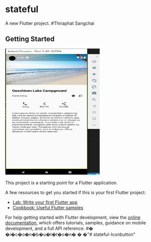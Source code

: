 # stateful

A new Flutter project.
#Thiraphat Sangchai

## Getting Started

<img src="images/screen.png" width="300" height="400">

This project is a starting point for a Flutter application.

A few resources to get you started if this is your first Flutter project:

- [Lab: Write your first Flutter app](https://docs.flutter.dev/get-started/codelab)
- [Cookbook: Useful Flutter samples](https://docs.flutter.dev/cookbook)

For help getting started with Flutter development, view the
[online documentation](https://docs.flutter.dev/), which offers tutorials,
samples, guidance on mobile development, and a full API reference.
#� �i�c�o�n�b�u�t�t�o�n�
�
�"# stateful-Iconbutton" 
